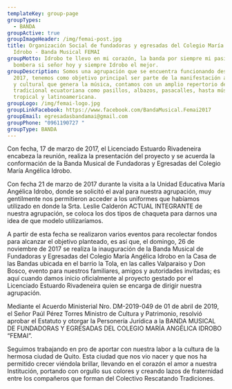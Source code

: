 ```yaml
---
templateKey: group-page
groupTypes:
  - BANDA
groupActive: true
groupImageHeader: /img/femai-post.jpg
title: Organización Social de fundadoras y egresadas del Colegio María Angélica
  Idrobo - Banda Musical FEMAI
groupMotto: Idrobo te llevo en mi corazón, la banda por siempre mi pasión, soy
  bombera si señor hoy y siempre Idrobo el mejor.
groupDescription: Somos una agrupación que se encuentra funcionando desde el año
  2017, tenemos como objetivo principal ser parte de la manifestación artística
  y cultural que genera la música, contamos con un amplio repertorio de música
  tradicional ecuatoriana como pasillos, albazos, pasacalles, hasta música
  tropical y latinoamericana.
groupLogo: /img/femai-logo.jpg
groupLinkFacebook: https://www.facebook.com/BandaMusical.Femai2017
groupEmail: egresadasbandamai@gmail.com
groupPhone: "0961190727 "
groupType: BANDA
---
```

Con fecha, 17 de marzo de 2017, el Licenciado Estuardo Rivadeneira encabeza la reunión, realiza la presentación del proyecto y se acuerda la conformación de la Banda Musical de Fundadoras y Egresadas del Colegio María Angélica Idrobo.

Con fecha 21 de marzo de 2017 durante la visita a la Unidad Educativa María Angélica Idrobo, donde se solicitó el aval para nuestra agrupación, muy gentilmente nos permitieron acceder a los uniformes que habíamos utilizado en donde la Srta. Leslie Calderón ACTUAL INTEGRANTE de nuestra agrupación, se coloca los dos tipos de chaqueta para darnos una idea de que modelo utilizaríamos.

A partir de esta fecha se realizaron varios eventos para recolectar fondos para alcanzar el objetivo planteado, es así que, el domingo, 26 de noviembre de 2017 se realiza la inauguración de la Banda Musical de Fundadoras y Egresadas del Colegio María Angélica Idrobo en la Casa de las Bandas ubicada en el barrio la Tola, en las calles Valparaiso y Don Bosco, evento para nuestros familiares, amigos y autoridades invitadas; es aquí cuando damos inicio oficialmente al proyecto gestado por el Licenciado Estuardo Rivadeneira quien se encarga de dirigir nuestra agrupación. 

Mediante el Acuerdo Ministerial Nro. DM-2019-049 de 01 de abril de 2019, el Señor Paúl Pérez Torres Ministro de Cultura y Patrimonio, resolvió aprobar el Estatuto y otorgar la Personería Jurídica a la BANDA MUSICAL DE FUNDADORAS Y EGRESADAS DEL COLEGIO MARÍA ANGÉLICA IDROBO “FEMAI”.

Seguimos trabajando en pro de aportar con nuestra labor a la cultura de la hermosa ciudad de Quito. Esta ciudad que nos vio nacer y que nos ha permitido crecer viéndola brillar, llevando en el corazón el amor a nuestra Institución, portando con orgullo sus colores y creando lazos de fraternidad entre los compañeros que forman del Colectivo Rescatando Tradiciones.